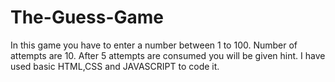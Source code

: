 # The-Guess-Game
In this game you have to enter a number between 1 to 100. Number of attempts are 10. After 5 attempts are consumed you will be given hint. I have used basic HTML,CSS and JAVASCRIPT to code it.
